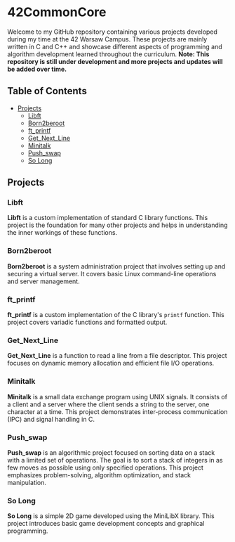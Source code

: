 # 42CommonCore

Welcome to my GitHub repository containing various projects developed during my time at the 42 Warsaw Campus. These projects are mainly written in C and C++ and showcase different aspects of programming and algorithm development learned throughout the curriculum.
**Note: This repository is still under development and more projects and updates will be added over time.**

## Table of Contents
- [Projects](#projects)
  - [Libft](#libft)
  - [Born2beroot](#born2beroot)
  - [ft_printf](#ft_printf)
  - [Get_Next_Line](#get_next_line)
  - [Minitalk](#minitalk)
  - [Push_swap](#push_swap)
  - [So Long](#so-long)

## Projects

### Libft
**Libft** is a custom implementation of standard C library functions. This project is the foundation for many other projects and helps in understanding the inner workings of these functions.

### Born2beroot
**Born2beroot** is a system administration project that involves setting up and securing a virtual server. It covers basic Linux command-line operations and server management.

### ft_printf
**ft_printf** is a custom implementation of the C library's `printf` function. This project covers variadic functions and formatted output.

### Get_Next_Line
**Get_Next_Line** is a function to read a line from a file descriptor. This project focuses on dynamic memory allocation and efficient file I/O operations.

### Minitalk
**Minitalk** is a small data exchange program using UNIX signals. It consists of a client and a server where the client sends a string to the server, one character at a time. This project demonstrates inter-process communication (IPC) and signal handling in C.

### Push_swap
**Push_swap** is an algorithmic project focused on sorting data on a stack with a limited set of operations. The goal is to sort a stack of integers in as few moves as possible using only specified operations. This project emphasizes problem-solving, algorithm optimization, and stack manipulation.

### So Long
**So Long** is a simple 2D game developed using the MiniLibX library. This project introduces basic game development concepts and graphical programming.

